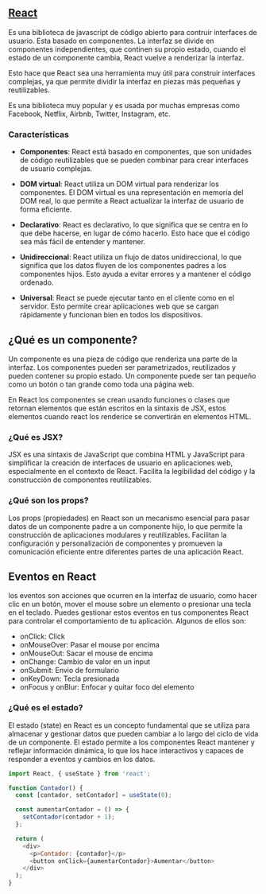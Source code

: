 
## [React](https://es.react.dev/)

Es una biblioteca de javascript de código abierto para contruir interfaces de usuario. 
Esta basado en componentes. La interfaz se divide en componentes independientes, que continen su propio estado, cuando el estado de un componente cambia, React vuelve a renderizar la interfaz.

Esto hace que React sea una herramienta muy útil para construir interfaces complejas, ya que permite dividir la interfaz en piezas más pequeñas y reutilizables.

Es una biblioteca muy popular y es usada por muchas empresas como Facebook, Netflix, Airbnb, Twitter, Instagram, etc.

### Características

- **Componentes**: React está basado en componentes, que son unidades de código reutilizables que se pueden combinar para crear interfaces de usuario complejas.

- **DOM virtual**: React utiliza un DOM virtual para renderizar los componentes. El DOM virtual es una representación en memoria del DOM real, lo que permite a React actualizar la interfaz de usuario de forma eficiente.

- **Declarativo**: React es declarativo, lo que significa que se centra en lo que debe hacerse, en lugar de cómo hacerlo. Esto hace que el código sea más fácil de entender y mantener.

- **Unidireccional**: React utiliza un flujo de datos unidireccional, lo que significa que los datos fluyen de los componentes padres a los componentes hijos. Esto ayuda a evitar errores y a mantener el código ordenado.

- **Universal**: React se puede ejecutar tanto en el cliente como en el servidor. Esto permite crear aplicaciones web que se cargan rápidamente y funcionan bien en todos los dispositivos.


## ¿Qué es un componente?

Un componente es una pieza de código que renderiza una parte de la interfaz. Los componentes pueden ser parametrizados, reutilizados y pueden contener su propio estado. Un componente puede ser tan pequeño como un botón o tan grande como toda una página web.

En React los componentes se crean usando funciones o clases que retornan elementos que están escritos en la sintaxis de JSX, estos elementos cuando react los renderice se convertirán en elementos HTML.

### ¿Qué es JSX?

JSX es una sintaxis de JavaScript que combina HTML y JavaScript para simplificar la creación de interfaces de usuario en aplicaciones web, especialmente en el contexto de React. Facilita la legibilidad del código y la construcción de componentes reutilizables. 

### ¿Qué son los props?

Los props (propiedades) en React son un mecanismo esencial para pasar datos de un componente padre a un componente hijo, lo que permite la construcción de aplicaciones modulares y reutilizables. Facilitan la configuración y personalización de componentes y promueven la comunicación eficiente entre diferentes partes de una aplicación React.

## Eventos en React

los eventos son acciones que ocurren en la interfaz de usuario, como hacer clic en un botón, mover el mouse sobre un elemento o presionar una tecla en el teclado. Puedes gestionar estos eventos en tus componentes React para controlar el comportamiento de tu aplicación. Algunos de ellos son:

- onClick: Click
- onMouseOver: Pasar el mouse por encima
- onMouseOut: Sacar el mouse de encima
- onChange: Cambio de valor en un input
- onSubmit: Envio de formulario
- onKeyDown: Tecla presionada
- onFocus y onBlur: Enfocar y quitar foco del elemento

### ¿Qué es el estado?

El estado (state) en React es un concepto fundamental que se utiliza para almacenar y gestionar datos que pueden cambiar a lo largo del ciclo de vida de un componente. El estado permite a los componentes React mantener y reflejar información dinámica, lo que los hace interactivos y capaces de responder a eventos y cambios en los datos.

``` javascript
import React, { useState } from 'react';

function Contador() {
  const [contador, setContador] = useState(0);

  const aumentarContador = () => {
    setContador(contador + 1);
  };

  return (
    <div>
      <p>Contador: {contador}</p>
      <button onClick={aumentarContador}>Aumentar</button>
    </div>
  );
}

```

